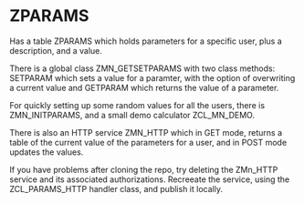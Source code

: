 # ZPARAMS

Has a table ZPARAMS which holds parameters for a specific user, plus a description, and a value.

There is a global class ZMN_GETSETPARAMS with two class methods:
SETPARAM which sets a value for a paramter, with the option of overwriting a current value
and GETPARAM which returns the value of a parameter.

For quickly setting up some random values for all the users, there is ZMN_INITPARAMS, and a small demo calculator ZCL_MN_DEMO.

There is also an HTTP service ZMN_HTTP which in GET mode, returns a table of the current value of the parameters for a user, 
and in POST mode updates the values.

If you have problems after cloning the repo, try deleting the ZMn_HTTP service and its associated authorizations. Recreeate the service, using the 
ZCL_PARAMS_HTTP handler class, and publish it locally.
